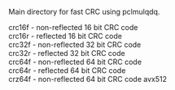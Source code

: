 Main directory for fast CRC using pclmulqdq. 

crc16f - non-reflected 16 bit CRC code<br>
crc16r -     reflected 16 bit CRC code<br>
crc32f - non-reflected 32 bit CRC code<br>
crc32r -     reflected 32 bit CRC code<br>
crc64f - non-reflected 64 bit CRC code<br>
crc64r -     reflected 64 bit CRC code<br>
crz64f - non-reflected 64 bit CRC code avx512<br>
<br>
